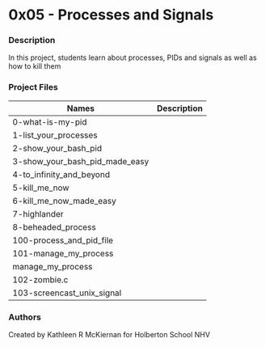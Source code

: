 # 0x05 - Processes and Signals

### Description
In this project, students learn about processes, PIDs and signals as well as how to kill them

### Project Files
Names | Description
------|-----------------------
0-what-is-my-pid |
1-list_your_processes |
2-show_your_bash_pid |
3-show_your_bash_pid_made_easy |
4-to_infinity_and_beyond |
5-kill_me_now |
6-kill_me_now_made_easy |
7-highlander |
8-beheaded_process |
100-process_and_pid_file |
101-manage_my_process |
manage_my_process |
102-zombie.c |
103-screencast_unix_signal |

### Authors
Created by Kathleen R McKiernan for Holberton School NHV